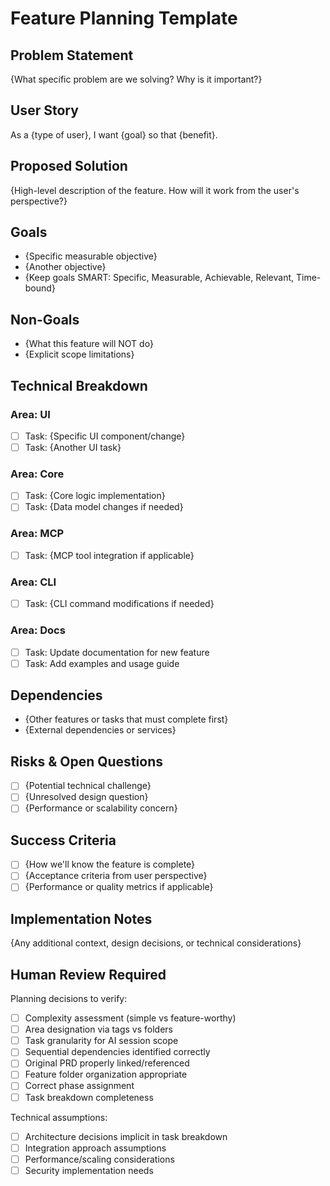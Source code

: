 # Feature Planning Template

## Problem Statement
{What specific problem are we solving? Why is it important?}

## User Story
As a {type of user}, I want {goal} so that {benefit}.

## Proposed Solution
{High-level description of the feature. How will it work from the user's perspective?}

## Goals
- {Specific measurable objective}
- {Another objective}
- {Keep goals SMART: Specific, Measurable, Achievable, Relevant, Time-bound}

## Non-Goals
- {What this feature will NOT do}
- {Explicit scope limitations}

## Technical Breakdown

### Area: UI
- [ ] Task: {Specific UI component/change}
- [ ] Task: {Another UI task}

### Area: Core
- [ ] Task: {Core logic implementation}
- [ ] Task: {Data model changes if needed}

### Area: MCP
- [ ] Task: {MCP tool integration if applicable}

### Area: CLI
- [ ] Task: {CLI command modifications if needed}

### Area: Docs
- [ ] Task: Update documentation for new feature
- [ ] Task: Add examples and usage guide

## Dependencies
- {Other features or tasks that must complete first}
- {External dependencies or services}

## Risks & Open Questions
- [ ] {Potential technical challenge}
- [ ] {Unresolved design question}
- [ ] {Performance or scalability concern}

## Success Criteria
- [ ] {How we'll know the feature is complete}
- [ ] {Acceptance criteria from user perspective}
- [ ] {Performance or quality metrics if applicable}

## Implementation Notes
{Any additional context, design decisions, or technical considerations}

## Human Review Required

Planning decisions to verify:
- [ ] Complexity assessment (simple vs feature-worthy)
- [ ] Area designation via tags vs folders
- [ ] Task granularity for AI session scope
- [ ] Sequential dependencies identified correctly
- [ ] Original PRD properly linked/referenced
- [ ] Feature folder organization appropriate
- [ ] Correct phase assignment
- [ ] Task breakdown completeness

Technical assumptions:
- [ ] Architecture decisions implicit in task breakdown
- [ ] Integration approach assumptions
- [ ] Performance/scaling considerations
- [ ] Security implementation needs